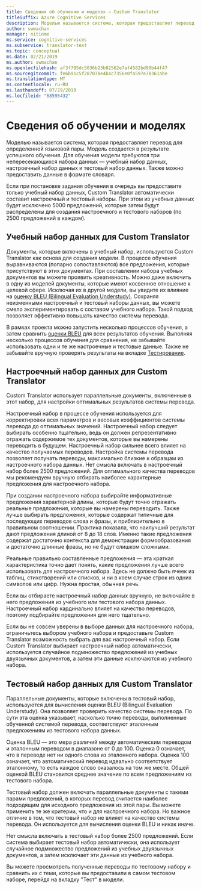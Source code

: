 ```yaml
---
title: Сведения об обучении и моделях — Custom Translator
titleSuffix: Azure Cognitive Services
description: Моделью называется система, которая предоставляет перевод для определенной языковой пары. Модель создается в результате успешного обучения. Для обучения модели требуются три непересекающихся набора данных — учебный набор данных, настроечный набор данных и тестовый набор данных.
author: swmachan
manager: nitinme
ms.service: cognitive-services
ms.subservice: translator-text
ms.topic: conceptual
ms.date: 02/21/2019
ms.author: swmachan
ms.openlocfilehash: af3f795dc5036b23b82562e7af4582bd90b44f47
ms.sourcegitcommit: fe6b91c5f287078e4b4c7356e0fa597e78361abe
ms.translationtype: MT
ms.contentlocale: ru-RU
ms.lasthandoff: 07/29/2019
ms.locfileid: "68595432"
---
```

# <a name="what-are-trainings-and-models"></a>Сведения об обучении и моделях

Моделью называется система, которая предоставляет перевод для определенной языковой пары.
Модель создается в результате успешного обучения. Для обучения модели требуются три непересекающихся набора данных — учебный набор данных, настроечный набор данных и тестовый набор данных. Также можно предоставить данные в формате словаря.

Если при постановке задания обучения в очередь вы предоставите только учебный набор данных, Custom Translator автоматически составит настроечный и тестовый наборы. При этом из учебных данных будет исключено 5000 предложений, которые затем будут распределены для создания настроечного и тестового наборов (по 2500 предложений в каждом).

## <a name="training-dataset-for-custom-translator"></a>Учебный набор данных для Custom Translator

Документы, которые включены в учебный набор, используются Custom Translator как основа для создания модели. В процессе обучения выравниваются (попарно сопоставляются) все предложения, которые присутствуют в этих документах. При составлении набора учебных документов вы можете проявить креативность. Можно даже включить в одну из моделей документы, которые имеют косвенное отношение к целевой сфере. Исключая их в другой модели, вы увидите их влияние на [оценку BLEU (Bilingual Evaluation Understudy)](what-is-bleu-score.md). Сохраняя неизменными настроечный и тестовый наборы данных, вы можете смело экспериментировать с составом учебного набора. Такой подход позволяет эффективно повышать качество системы перевода.

В рамках проекта можно запустить несколько процессов обучения, а затем сравнить [оценки BLEU](what-is-bleu-score.md) для всех результатов обучения. Выполняя несколько процессов обучения для сравнения, не забывайте использовать одни и те же настроечные и тестовые данные. Также не забывайте вручную проверять результаты на вкладке [Тестирование](how-to-view-system-test-results.md).

## <a name="tuning-dataset-for-custom-translator"></a>Настроечный набор данных для Custom Translator

Custom Translator использует параллельные документы, включенные в этот набор, для настройки оптимальных результатов системы перевода.

Настроечный набор в процессе обучения используется для корректировки всех параметров и весовых коэффициентов системы перевода до оптимальных значений. Настроечный набор следует выбирать особенно тщательно, ведь он должен репрезентативно отражать содержимое тех документов, которые вы намерены переводить в будущем. Настроечный набор сильнее всего влияет на качество получаемых переводов. Настройка системы перевода позволяет получать переводы, максимально близкие к образцам из настроечного набора данных. Нет смысла включать в настроечный набор более 2500 предложений. Для оптимального качества переводов мы рекомендуем вручную отбирать наиболее характерные предложения для настроечного набора.

При создании настроечного набора выбирайте информативные предложения характерной длины, которые будут точно отражать реальные предложения, которые вы намерены переводить. Также лучше выбирать предложения, которые содержат типичные для последующих переводов слова и фразы, и приблизительно в правильном соотношении. Практика показала, что наилучший результат дают предложения длиной от 8 до 18 слов. Именно такие предложения содержат достаточно контекста для демонстрации формообразования и достаточно длинные фразы, но не будут слишком сложными.

Реальные правильно составленные предложения — эта краткая характеристика точно дает понять, какие предложения лучше всего использовать для настроечного набора. Здесь не должно быть ячеек из таблиц, стихотворений или списков, и ни в коем случае строк из одних символов или цифр. Нужна простая, обычная речь.

Если вы отбираете настроечный набор данных вручную, не включайте в него предложения из учебного или тестового набора данных. Настроечный набор кардинально влияет на качество переводов, поэтому подбирайте предложения для него тщательно.

Если вы не совсем уверены в выборе данных для настроечного набора, ограничьтесь выбором учебного набора и предоставьте Custom Translator возможность выбрать для вас настроечный набор. Если Custom Translator выбирает настроечный набор автоматически, используется случайное подмножество предложений из учебных двуязычных документов, а затем эти данные исключаются из учебного набора.

## <a name="testing-dataset-for-custom-translator"></a>Тестовый набор данных для Custom Translator

Параллельные документы, которые включены в тестовый набор, используются для вычисления оценки BLEU (Bilingual Evaluation Understudy). Она позволяет проверить качество системы перевода. По сути эта оценка указывает, насколько точно переводы, выполненные обученной системой перевода, соответствуют эталонным предложениям из тестового набора данных.

Оценка BLEU — это мера различий между автоматическим переводом и эталонным переводом в диапазоне от 0 до 100. Оценка 0 означает, что в переводе нет ни одного слова из эталонного набора. Оценка 100 означает, что автоматический перевод идеально соответствует эталонному, то есть каждое слово оказалось на том же месте. Общей оценкой BLEU становится среднее значение по всем предложениям из тестового набора.

Тестовый набор должен включать параллельные документы с такими парами предложений, в которых перевод считается наиболее подходящим для исходного предложения из этой пары. Вы можете применить те же критерии, что и для настроечного набора. Но важное отличие в том, что тестовый набор не влияет на качество системы перевода. Он используется для вычисления оценки BLEU и никак иначе.

Нет смысла включать в тестовый набор более 2500 предложений. Если система выбирает тестовый набор автоматически, она использует случайное подмножество предложений из учебных двуязычных документов, а затем исключает эти данные из учебного набора.

Вы можете просмотреть полученные переводы по тестовому набору и сравнить их с теми, которые вы предоставили в самом тестовом наборе, перейдя на вкладку "Тест" в модели.
